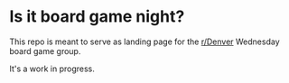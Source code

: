 # Is it board game night?

This repo is meant to serve as landing page for the [r/Denver](http://www.reddit.com/r/Denver/)
Wednesday board game group.

It's a work in progress.

